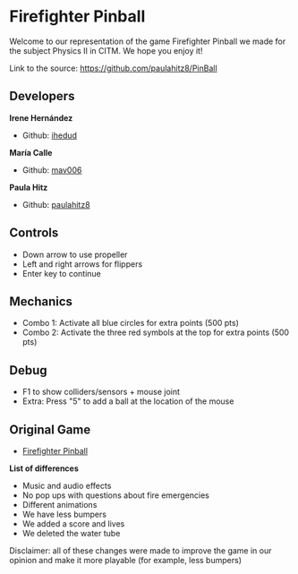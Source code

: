 # Firefighter Pinball
 
Welcome to our representation of the game Firefighter Pinball we made for the subject Physics II in CITM.
We hope you enjoy it!

Link to the source: https://github.com/paulahitz8/PinBall

## Developers

**Irene Hernández**
* Github: [ihedud](https://github.com/ihedud)

**María Calle**
* Github: [mav006](https://github.com/mav006)

**Paula Hitz**
* Github: [paulahitz8](https://github.com/paulahitz8)

## Controls

- Down arrow to use propeller
- Left and right arrows for flippers
- Enter key to continue

## Mechanics

- Combo 1: Activate all blue circles for extra points (500 pts)
- Combo 2: Activate the three red symbols at the top for extra points (500 pts)

## Debug

- F1 to show colliders/sensors + mouse joint
- Extra: Press "5" to add a ball at the location of the mouse

## Original Game

- [Firefighter Pinball](https://www.classicgame.com/game/Firefighter+Pinball)

**List of differences**

- Music and audio effects
- No pop ups with questions about fire emergencies
- Different animations
- We have less bumpers
- We added a score and lives
- We deleted the water tube

Disclaimer: all of these changes were made to improve the game in our opinion and make it more playable (for example, less bumpers)

